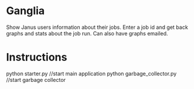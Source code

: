 # Ganglia
Show Janus users information about their jobs.
Enter a job id and get back graphs and stats about the job run.
Can also have graphs emailed.

# Instructions #
python starter.py //start main application
python garbage_collector.py //start garbage collector
